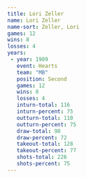 ```yaml
---
title: Lori Zeller
name: Lori Zeller
name-sort: Zeller, Lori
games: 12
wins: 8
losses: 4
years:
 - year: 1989
   event: Hearts
   team: "MB"
   position: Second
   games: 12
   wins: 8
   losses: 4
   inturn-total: 116
   inturn-percent: 75
   outturn-total: 110
   outturn-percent: 75
   draw-total: 98
   draw-percent: 72
   takeout-total: 128
   takeout-percent: 77
   shots-total: 226
   shots-percent: 75
---
```


